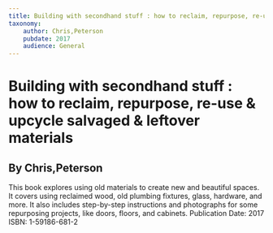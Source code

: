```yaml
---
title: Building with secondhand stuff : how to reclaim, repurpose, re-use & upcycle salvaged & leftover materials
taxonomy:
	author: Chris,Peterson
	pubdate: 2017
	audience: General
---
```

# Building with secondhand stuff : how to reclaim, repurpose, re-use & upcycle salvaged & leftover materials
## By Chris,Peterson

This book explores using old materials to create new and beautiful spaces.  It covers using reclaimed wood, old plumbing fixtures, glass, hardware, and more.  It also includes step-by-step instructions and photographs for some repurposing projects, like doors, floors, and cabinets.
Publication Date: 2017
ISBN: 1-59186-681-2